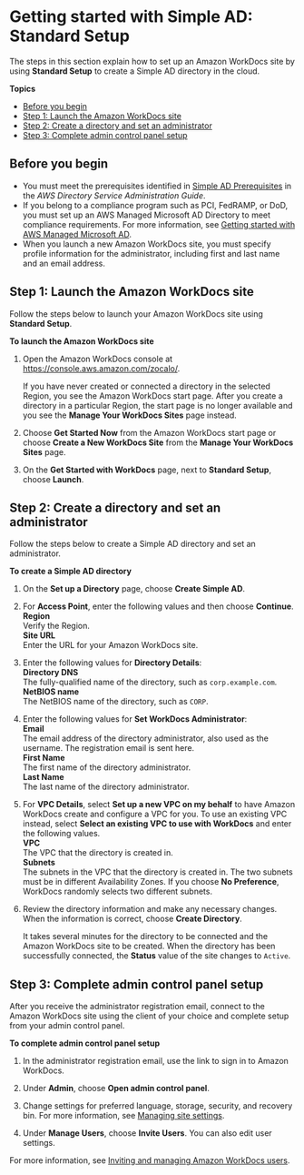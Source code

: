 # Getting started with Simple AD: Standard Setup<a name="cloud_standard_setup"></a>

The steps in this section explain how to set up an Amazon WorkDocs site by using **Standard Setup** to create a Simple AD directory in the cloud\.

**Topics**
+ [Before you begin](#standard-setup-prereqs)
+ [Step 1: Launch the Amazon WorkDocs site](#standard-setup-site)
+ [Step 2: Create a directory and set an administrator](#standard-setup-directory)
+ [Step 3: Complete admin control panel setup](#standard-setup-admin-panel)

## Before you begin<a name="standard-setup-prereqs"></a>
+ You must meet the prerequisites identified in [Simple AD Prerequisites](https://docs.aws.amazon.com/directoryservice/latest/admin-guide/cloud_prereq.html) in the *AWS Directory Service Administration Guide*\.
+ If you belong to a compliance program such as PCI, FedRAMP, or DoD, you must set up an AWS Managed Microsoft AD Directory to meet compliance requirements\. For more information, see [Getting started with AWS Managed Microsoft AD](connect_directory_microsoft.md)\.
+ When you launch a new Amazon WorkDocs site, you must specify profile information for the administrator, including first and last name and an email address\. 

## Step 1: Launch the Amazon WorkDocs site<a name="standard-setup-site"></a>

Follow the steps below to launch your Amazon WorkDocs site using **Standard Setup**\.

**To launch the Amazon WorkDocs site**

1. Open the Amazon WorkDocs console at [https://console\.aws\.amazon\.com/zocalo/](https://console.aws.amazon.com/zocalo/)\.

   If you have never created or connected a directory in the selected Region, you see the Amazon WorkDocs start page\. After you create a directory in a particular Region, the start page is no longer available and you see the **Manage Your WorkDocs Sites** page instead\.

1. Choose **Get Started Now** from the Amazon WorkDocs start page or choose **Create a New WorkDocs Site** from the **Manage Your WorkDocs Sites** page\.

1. On the **Get Started with WorkDocs** page, next to **Standard Setup**, choose **Launch**\.

## Step 2: Create a directory and set an administrator<a name="standard-setup-directory"></a>

Follow the steps below to create a Simple AD directory and set an administrator\.

**To create a Simple AD directory**

1. On the **Set up a Directory** page, choose **Create Simple AD**\.

1. For **Access Point**, enter the following values and then choose **Continue**\.  
**Region**  
Verify the Region\.  
**Site URL**  
Enter the URL for your Amazon WorkDocs site\.

1. Enter the following values for **Directory Details**:  
**Directory DNS**  
The fully\-qualified name of the directory, such as `corp.example.com`\.  
**NetBIOS name**  
The NetBIOS name of the directory, such as `CORP`\.

1. Enter the following values for **Set WorkDocs Administrator**:  
**Email**  
The email address of the directory administrator, also used as the username\. The registration email is sent here\.  
**First Name**  
The first name of the directory administrator\.  
**Last Name**  
The last name of the directory administrator\.

1. For **VPC Details**, select **Set up a new VPC on my behalf** to have Amazon WorkDocs create and configure a VPC for you\. To use an existing VPC instead, select **Select an existing VPC to use with WorkDocs** and enter the following values\.  
**VPC**  
The VPC that the directory is created in\.  
**Subnets**  
The subnets in the VPC that the directory is created in\. The two subnets must be in different Availability Zones\. If you choose **No Preference**, WorkDocs randomly selects two different subnets\.

1. Review the directory information and make any necessary changes\. When the information is correct, choose **Create Directory**\.

   It takes several minutes for the directory to be connected and the Amazon WorkDocs site to be created\. When the directory has been successfully connected, the **Status** value of the site changes to `Active`\.

## Step 3: Complete admin control panel setup<a name="standard-setup-admin-panel"></a>

After you receive the administrator registration email, connect to the Amazon WorkDocs site using the client of your choice and complete setup from your admin control panel\.

**To complete admin control panel setup**

1. In the administrator registration email, use the link to sign in to Amazon WorkDocs\.

1. Under **Admin**, choose **Open admin control panel**\.

1. Change settings for preferred language, storage, security, and recovery bin\. For more information, see [Managing site settings](manage-sites.md)\.

1. Under **Manage Users**, choose **Invite Users**\. You can also edit user settings\. 

For more information, see [Inviting and managing Amazon WorkDocs users](users.md)\.
